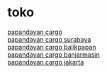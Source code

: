 # toko

<a href="https://www.papandayancargo.com/" target="_blank"> papandayan cargo </a>  
<a href="https://www.papandayancargo.com/ekspedisi-surabaya-makassar/" target="_blank"> papandayan cargo surabaya </a>  
<a href="https://www.papandayancargo.com/ekspedisi-surabaya-balikpapan/" target="_blank"> papandayan cargo balikpapan </a>  
<a href="https://www.papandayancargo.com/ekspedisi-surabaya-banjarmasin/" target="_blank"> papandayan cargo banjarmasin </a>  
<a href="https://www.papandayancargo.com/ekspedisi-jakarta-makassar/" target="_blank"> papandayan cargo jakarta </a>  



